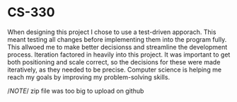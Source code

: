 # CS-330

When designing this project I chose to use a test-driven apporach. This meant testing all changes before implementing them into the program fully. This allwoed me to make better decisionss and streamline the development process. Iteration factored in heavily into this project. It was important to get both positioning and scale correct, so the decisions for these were made iteratively, as they needed to be precise. Computer science is helping me reach my goals by improving my problem-solving skills.

/*NOTE*/ zip file was too big to upload on github
